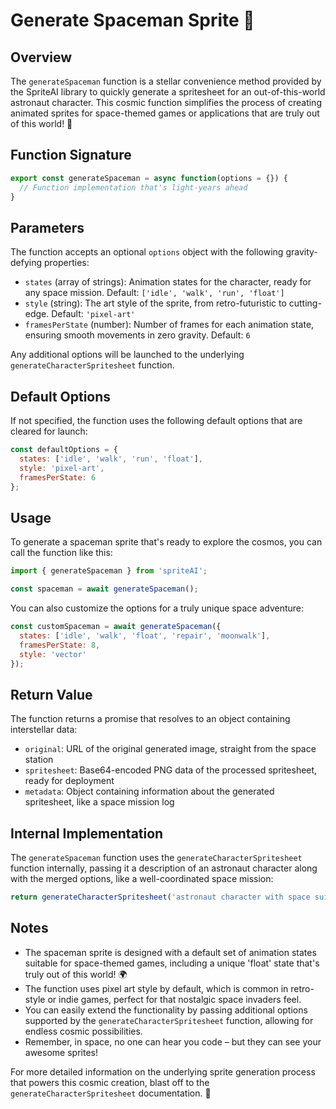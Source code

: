 # Generate Spaceman Sprite 🚀

## Overview

The `generateSpaceman` function is a stellar convenience method provided by the SpriteAI library to quickly generate a spritesheet for an out-of-this-world astronaut character. This cosmic function simplifies the process of creating animated sprites for space-themed games or applications that are truly out of this world! 🌠

## Function Signature

```javascript
export const generateSpaceman = async function(options = {}) {
  // Function implementation that's light-years ahead
}
```

## Parameters

The function accepts an optional `options` object with the following gravity-defying properties:

- `states` (array of strings): Animation states for the character, ready for any space mission. Default: `['idle', 'walk', 'run', 'float']`
- `style` (string): The art style of the sprite, from retro-futuristic to cutting-edge. Default: `'pixel-art'`
- `framesPerState` (number): Number of frames for each animation state, ensuring smooth movements in zero gravity. Default: `6`

Any additional options will be launched to the underlying `generateCharacterSpritesheet` function.

## Default Options

If not specified, the function uses the following default options that are cleared for launch:

```javascript
const defaultOptions = {
  states: ['idle', 'walk', 'run', 'float'],
  style: 'pixel-art',
  framesPerState: 6
};
```

## Usage

To generate a spaceman sprite that's ready to explore the cosmos, you can call the function like this:

```javascript
import { generateSpaceman } from 'spriteAI';

const spaceman = await generateSpaceman();
```

You can also customize the options for a truly unique space adventure:

```javascript
const customSpaceman = await generateSpaceman({
  states: ['idle', 'walk', 'float', 'repair', 'moonwalk'],
  framesPerState: 8,
  style: 'vector'
});
```

## Return Value

The function returns a promise that resolves to an object containing interstellar data:

- `original`: URL of the original generated image, straight from the space station
- `spritesheet`: Base64-encoded PNG data of the processed spritesheet, ready for deployment
- `metadata`: Object containing information about the generated spritesheet, like a space mission log

## Internal Implementation

The `generateSpaceman` function uses the `generateCharacterSpritesheet` function internally, passing it a description of an astronaut character along with the merged options, like a well-coordinated space mission:

```javascript
return generateCharacterSpritesheet('astronaut character with space suit and helmet, ready for cosmic adventures', mergedOptions);
```

## Notes

- The spaceman sprite is designed with a default set of animation states suitable for space-themed games, including a unique 'float' state that's truly out of this world! 🌍
- The function uses pixel art style by default, which is common in retro-style or indie games, perfect for that nostalgic space invaders feel.
- You can easily extend the functionality by passing additional options supported by the `generateCharacterSpritesheet` function, allowing for endless cosmic possibilities.
- Remember, in space, no one can hear you code – but they can see your awesome sprites!

For more detailed information on the underlying sprite generation process that powers this cosmic creation, blast off to the `generateCharacterSpritesheet` documentation. 🚀
